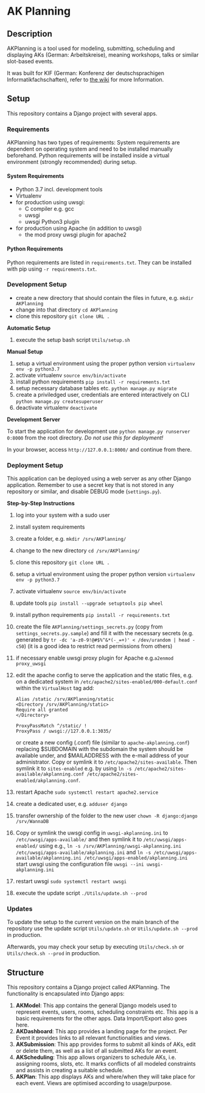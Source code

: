 # AK Planning

## Description

AKPlanning is a tool used for modeling, submitting, scheduling and displaying AKs (German: Arbeitskreise), meaning workshops, talks or similar slot-based events.

It was built for KIF (German: Konferenz der deutschsprachigen Informatikfachschaften), refer to [the wiki](wiki.kif.rocks) for more Information.


## Setup

This repository contains a Django project with several apps.


### Requirements

AKPlanning has two types of requirements: System requirements are dependent on operating system and need to be installed manually beforehand. Python requirements will be installed inside a virtual environment (strongly recommended) during setup.


#### System Requirements

* Python 3.7 incl. development tools
* Virtualenv
* for production using uwsgi:
  * C compiler e.g. gcc
  * uwsgi
  * uwsgi Python3 plugin
* for production using Apache (in addition to uwsgi)
  * the mod proxy uwsgi plugin for apache2


#### Python Requirements

Python requirements are listed in ``requirements.txt``. They can be installed with pip using ``-r requirements.txt``.


### Development Setup

* create a new directory that should contain the files in future, e.g. ``mkdir AKPlanning``
* change into that directory ``cd AKPlanning``
* clone this repository ``git clone URL .``


**Automatic Setup**

1. execute the setup bash script ``Utils/setup.sh``


**Manual Setup**

1. setup a virtual environment using the proper python version ``virtualenv env -p python3.7``
1. activate virtualenv ``source env/bin/activate``
1. install python requirements ``pip install -r requirements.txt``
1. setup necessary database tables etc. ``python manage.py migrate``
1. create a priviledged user, credentials are entered interactively on CLI ``python manage.py createsuperuser``
1. deactivate virtualenv ``deactivate``


**Development Server**

To start the application for development use ``python manage.py runserver 0:8000`` from the root directory.
*Do not use this for deployment!*

In your browser, access ``http://127.0.0.1:8000/`` and continue from there.


### Deployment Setup

This application can be deployed using a web server as any other Django application.
Remember to use a secret key that is not stored in any repository or similar, and disable DEBUG mode (``settings.py``).

**Step-by-Step Instructions**

1. log into your system with a sudo user
1. install system requirements
1. create a folder, e.g. ``mkdir /srv/AKPlanning/``
1. change to the new directory ``cd /srv/AKPlanning/``
1. clone this repository ``git clone URL .``
1. setup a virtual environment using the proper python version ``virtualenv env -p python3.7``
1. activate virtualenv ``source env/bin/activate``
1. update tools ``pip install --upgrade setuptools pip wheel``
1. install python requirements ``pip install -r requirements.txt``
1. create the file ``AKPlanning/settings_secrets.py`` (copy from ``settings_secrets.py.sample``) and fill it with the necessary secrets (e.g. generated by ``tr -dc 'a-z0-9!@#$%^&*(-_=+)' < /dev/urandom | head -c50``) (it is a good idea to restrict read permissions from others)
1. if necessary enable uwsgi proxy plugin for Apache e.g.``a2enmod proxy_uwsgi``
1. edit the apache config to serve the application and the static files, e.g. on a dedicated system in ``/etc/apache2/sites-enabled/000-default.conf`` within the ``VirtualHost`` tag add:

    ```
    Alias /static /srv/AKPlanning/static
    <Directory /srv/AKPlanning/static>
    Require all granted
    </Directory>

    ProxyPassMatch ^/static/ !
    ProxyPass / uwsgi://127.0.0.1:3035/
    ```

    or create a new config (.conf) file (similar to ``apache-akplanning.conf``) replacing $SUBDOMAIN with the subdomain the system should be available under, and $MAILADDRESS with the e-mail address of your administrator. Copy or symlink it to ``/etc/apache2/sites-available``. Then symlink it to ``sites-enabled`` e.g. by using ``ln -s /etc/apache2/sites-available/akplanning.conf /etc/apache2/sites-enabled/akplanning.conf``.
1. restart Apache ``sudo systemctl restart apache2.service``
1. create a dedicated user, e.g. ``adduser django``
1. transfer ownership of the folder to the new user ``chown -R django:django /srv/WannaDB``
1. Copy or symlink the uwsgi config in ``uwsgi-akplanning.ini`` to ``/etc/uwsgi/apps-available/`` and then symlink it to ``/etc/uwsgi/apps-enabled/`` using e.g., ``ln -s /srv/AKPlanning/uwsgi-akplanning.ini /etc/uwsgi/apps-available/akplanning.ini`` and ``ln -s /etc/uwsgi/apps-available/akplanning.ini /etc/uwsgi/apps-enabled/akplanning.ini``
start uwsgi using the configuration file ``uwsgi --ini uwsgi-akplanning.ini``
1. restart uwsgi ``sudo systemctl restart uwsgi``
1. execute the update script ``./Utils/update.sh --prod``


### Updates

To update the setup to the current version on the main branch of the repository use the update script ``Utils/update.sh`` or ``Utils/update.sh --prod`` in production.

Afterwards, you may check your setup by executing ``Utils/check.sh`` or ``Utils/check.sh --prod`` in production.


## Structure

This repository contains a Django project called AKPlanning. The functionality is encapsulated into Django apps:

1. **AKModel**: This app contains the general Django models used to represent events, users, rooms, scheduling constraints etc. This app is a basic requirements for the other apps. Data Import/Export also goes here.
1. **AKDashboard**: This app provides a landing page for the project. Per Event it provides links to all relevant functionalities and views.
1. **AKSubmission**: This app provides forms to submit all kinds of AKs, edit or delete them, as well as a list of all submitted AKs for an event.
1. **AKScheduling**: This app allows organizers to schedule AKs, i.e. assigning rooms, slots, etc. It marks conflicts of all modeled constraints and assists in creating a suitable schedule.
1. **AKPlan**: This app displays AKs and where/when they will take place for each event. Views are optimised according to usage/purpose.
